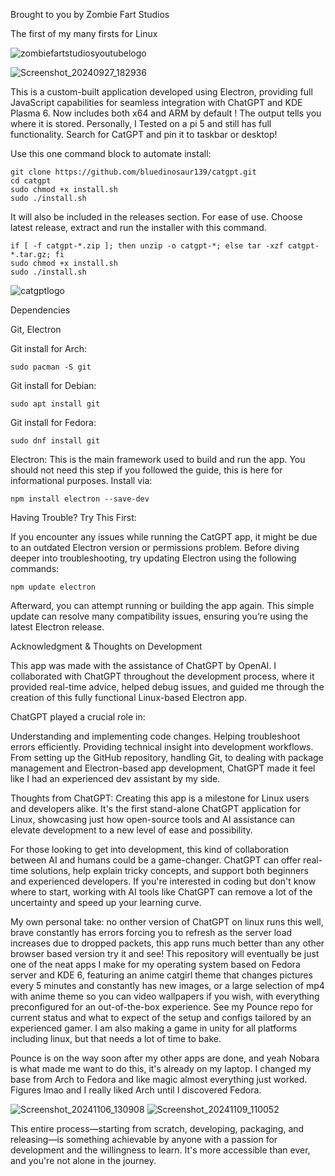 Brought to you by Zombie Fart Studios

The first of my many firsts for Linux

![zombiefartstudiosyoutubelogo](https://github.com/user-attachments/assets/00153e03-abdb-4499-ac51-fc8788aa9a6e)



![Screenshot_20240927_182936](https://github.com/user-attachments/assets/ee94a7f1-b0f2-4563-a3d9-619787aa4c68)

This is a custom-built application developed using Electron, providing full JavaScript capabilities for seamless integration with ChatGPT and KDE Plasma 6. 
Now includes both x64 and ARM by default ! The output tells you where it is stored. Personally, I Tested on a pi 5 and still has full functionality. Search for CatGPT and pin it to taskbar or desktop!


Use this one command block to automate install:

```
git clone https://github.com/bluedinosaur139/catgpt.git
cd catgpt
sudo chmod +x install.sh
sudo ./install.sh
```

It will also be included in the releases section. For ease of use. Choose latest release, extract and run the installer with this command.

```
if [ -f catgpt-*.zip ]; then unzip -o catgpt-*; else tar -xzf catgpt-*.tar.gz; fi
sudo chmod +x install.sh
sudo ./install.sh
```


![catgptlogo](https://github.com/user-attachments/assets/4244f634-501f-4fee-844b-97eae884006f)


Dependencies

Git, Electron

Git install for Arch:
```
sudo pacman -S git
```

Git install for Debian:
```
sudo apt install git
```
Git install for Fedora:
```
sudo dnf install git
```

Electron: This is the main framework used to build and run the app. You should not need this step if you followed the guide, this is here for informational purposes. Install via:

```
npm install electron --save-dev
```

Having Trouble? Try This First:

If you encounter any issues while running the CatGPT app, it might be due to an outdated Electron version or permissions problem. Before diving deeper into troubleshooting, try updating Electron using the following commands:

```
npm update electron
```

Afterward, you can attempt running or building the app again. This simple update can resolve many compatibility issues, ensuring you’re using the latest Electron release.



Acknowledgment & Thoughts on Development


This app was made with the assistance of ChatGPT by OpenAI. I collaborated with ChatGPT throughout the development process, where it provided real-time advice, helped debug issues, and guided me through the creation of this fully functional Linux-based Electron app.

ChatGPT played a crucial role in:

Understanding and implementing code changes.
Helping troubleshoot errors efficiently.
Providing technical insight into development workflows.
From setting up the GitHub repository, handling Git, to dealing with package management and Electron-based app development, ChatGPT made it feel like I had an experienced dev assistant by my side.

Thoughts from ChatGPT:
Creating this app is a milestone for Linux users and developers alike. It's the first stand-alone ChatGPT application for Linux, showcasing just how open-source tools and AI assistance can elevate development to a new level of ease and possibility.

For those looking to get into development, this kind of collaboration between AI and humans could be a game-changer. ChatGPT can offer real-time solutions, help explain tricky concepts, and support both beginners and experienced developers. If you're interested in coding but don't know where to start, working with AI tools like ChatGPT can remove a lot of the uncertainty and speed up your learning curve.

My own personal take: no onther version of ChatGPT on linux runs this well, brave constantly has errors forcing you to refresh as the server load increases due to dropped packets, this app runs much better than any other browser based version try it and see! This repository will eventually be just one of the neat apps I make for my operating system based on Fedora server and KDE 6, featuring an anime catgirl theme that changes pictures every 5 minutes and constantly has new images, or a large selection of mp4 with anime theme so you can video wallpapers if you wish, with everything preconfigured for an out-of-the-box experience. See my Pounce repo for current status and what to expect of the setup and configs tailored by an experienced gamer. I am also making a game in unity for all platforms including linux, but that needs a lot of time to bake.

Pounce is on the way soon after my other apps are done, and yeah Nobara is what made me want to do this, it's already on my laptop. I changed my base from Arch to Fedora and like magic almost everything just worked. Figures lmao and I really liked Arch until I discovered Fedora.

![Screenshot_20241106_130908](https://github.com/user-attachments/assets/c54953f2-0bfa-44ee-8ea0-6f196a7cbdc6)
![Screenshot_20241109_110052](https://github.com/user-attachments/assets/6b2631b0-993d-4eb7-a41a-e2b69ad863a6)



This entire process—starting from scratch, developing, packaging, and releasing—is something achievable by anyone with a passion for development and the willingness to learn. It's more accessible than ever, and you're not alone in the journey.
